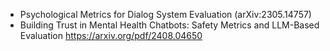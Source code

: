 - Psychological Metrics for Dialog System Evaluation (arXiv:2305.14757)
- Building Trust in Mental Health Chatbots: Safety Metrics and
LLM-Based Evaluation https://arxiv.org/pdf/2408.04650
